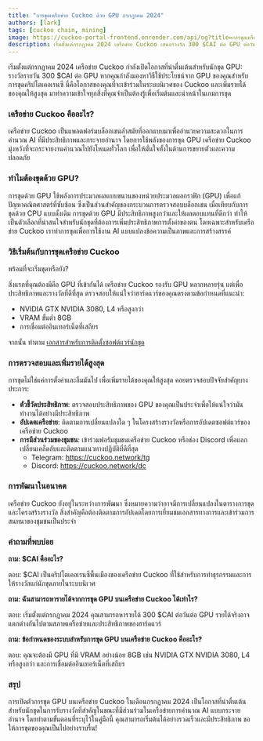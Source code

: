 ```yaml
---
title: "การขุดเครือข่าย Cuckoo ด้วย GPU กรกฎาคม 2024"
authors: [lark]
tags: [cuckoo chain, mining]
image: https://cuckoo-portal-frontend.onrender.com/api/og?title=การขุดเครือข่าย Cuckoo ด้วย GPU กรกฎาคม 2024
description: เริ่มตั้งแต่กรกฎาคม 2024 เครือข่าย Cuckoo เสนอรางวัล 300 $CAI ต่อ GPU ต่อวันสำหรับนักขุด สำรวจคู่มือของเราเพื่อเรียนรู้วิธีตั้งค่าโหนดนักขุดของคุณและเริ่มรับรายได้
---
```


เริ่มตั้งแต่กรกฎาคม 2024 เครือข่าย Cuckoo กำลังเปิดโอกาสที่น่าตื่นเต้นสำหรับนักขุด GPU: รางวัลรายวัน 300 $CAI ต่อ GPU หากคุณกำลังมองหาวิธีใช้ประโยชน์จาก GPU ของคุณสำหรับการขุดคริปโตเคอเรนซี นี่คือโอกาสของคุณที่จะเข้าร่วมในระบบนิเวศของ Cuckoo และเพิ่มรายได้ของคุณให้สูงสุด มาทำความเข้าใจทุกสิ่งที่คุณจำเป็นต้องรู้เพื่อเริ่มต้นและนำหน้าในเกมการขุด

### เครือข่าย Cuckoo คืออะไร?

เครือข่าย Cuckoo เป็นแพลตฟอร์มบล็อกเชนล้ำสมัยที่ออกแบบมาเพื่ออำนวยความสะดวกในการคำนวณ AI ที่มีประสิทธิภาพและกระจายอำนาจ โดยการใช้พลังของการขุด GPU เครือข่าย Cuckoo มุ่งหวังที่จะกระจายงานคำนวณไปยังโหนดทั่วโลก เพื่อให้มั่นใจทั้งในด้านการขยายตัวและความปลอดภัย

### ทำไมต้องขุดด้วย GPU?

การขุดด้วย GPU ใช้พลังการประมวลผลแบบขนานของหน่วยประมวลผลกราฟิก (GPU) เพื่อแก้ปัญหาคณิตศาสตร์ที่ซับซ้อน ซึ่งเป็นส่วนสำคัญของกระบวนการตรวจสอบบล็อกเชน เมื่อเทียบกับการขุดด้วย CPU แบบดั้งเดิม การขุดด้วย GPU มีประสิทธิภาพสูงกว่าและให้ผลตอบแทนที่ดีกว่า ทำให้เป็นตัวเลือกที่น่าสนใจสำหรับนักขุดที่ต้องการเพิ่มประสิทธิภาพการตั้งค่าของตน โดยเฉพาะสำหรับเครือข่าย Cuckoo เราทำการขุดเพื่อการใช้งาน AI แบบแปลงข้อความเป็นภาพและการสร้างสรรค์

### วิธีเริ่มต้นกับการขุดเครือข่าย Cuckoo

พร้อมที่จะเริ่มขุดหรือยัง?

สิ่งแรกที่คุณต้องมีคือ GPU ที่เข้ากันได้ เครือข่าย Cuckoo รองรับ GPU หลากหลายรุ่น แต่เพื่อประสิทธิภาพและรางวัลที่ดีที่สุด ตรวจสอบให้แน่ใจว่าฮาร์ดแวร์ของคุณตรงตามข้อกำหนดที่แนะนำ:

- NVIDIA GTX NVIDIA 3080, L4 หรือสูงกว่า
- VRAM ขั้นต่ำ 8GB
- การเชื่อมต่ออินเทอร์เน็ตที่เสถียร

จากนั้น ทำตาม [เอกสารสำหรับการติดตั้งซอฟต์แวร์นักขุด](/docs/cuckoo-ai/ai-node)

### การตรวจสอบและเพิ่มรายได้สูงสุด

การขุดไม่ใช่แค่การตั้งค่าและลืมมันไป เพื่อเพิ่มรายได้ของคุณให้สูงสุด คอยตรวจสอบปัจจัยสำคัญบางประการ:

- **ตัวชี้วัดประสิทธิภาพ**: ตรวจสอบประสิทธิภาพของ GPU ของคุณเป็นประจำเพื่อให้แน่ใจว่ามันทำงานได้อย่างมีประสิทธิภาพ
- **อัปเดตเครือข่าย**: ติดตามการเปลี่ยนแปลงใด ๆ ในโครงสร้างรางวัลหรือการอัปเดตซอฟต์แวร์ของเครือข่าย Cuckoo
- **การมีส่วนร่วมของชุมชน**: เข้าร่วมฟอรัมชุมชนเครือข่าย Cuckoo หรือช่อง Discord เพื่อแลกเปลี่ยนเคล็ดลับและติดตามแนวทางปฏิบัติที่ดีที่สุด
  - Telegram: https://cuckoo.network/tg
  - Discord: https://cuckoo.network/dc

### การพัฒนาในอนาคต

เครือข่าย Cuckoo ยังอยู่ในระหว่างการพัฒนา ซึ่งหมายความว่าอาจมีการเปลี่ยนแปลงในตารางการขุดและโครงสร้างรางวัล สิ่งสำคัญคือต้องติดตามการอัปเดตโดยการเยี่ยมชมเอกสารทางการและเข้าร่วมการสนทนาของชุมชนเป็นประจำ

### คำถามที่พบบ่อย

**ถาม: $CAI คืออะไร?**

ตอบ: $CAI เป็นคริปโตเคอเรนซีพื้นเมืองของเครือข่าย Cuckoo ที่ใช้สำหรับการทำธุรกรรมและการให้รางวัลแก่นักขุดภายในระบบนิเวศ

**ถาม: ฉันสามารถหารายได้จากการขุด GPU บนเครือข่าย Cuckoo ได้เท่าไร?**

ตอบ: เริ่มตั้งแต่กรกฎาคม 2024 คุณสามารถหารายได้ 300 $CAI ต่อวันต่อ GPU รายได้จริงอาจแตกต่างกันไปตามสภาพเครือข่ายและประสิทธิภาพของฮาร์ดแวร์

**ถาม: ข้อกำหนดของระบบสำหรับการขุด GPU บนเครือข่าย Cuckoo คืออะไร?**

ตอบ: คุณจะต้องมี GPU ที่มี VRAM อย่างน้อย 8GB เช่น NVIDIA GTX NVIDIA 3080, L4 หรือสูงกว่า และการเชื่อมต่ออินเทอร์เน็ตที่เสถียร

### สรุป

การเปิดตัวการขุด GPU บนเครือข่าย Cuckoo ในเดือนกรกฎาคม 2024 เป็นโอกาสที่น่าตื่นเต้นสำหรับนักขุดในการรับรางวัลที่สำคัญในขณะที่มีส่วนร่วมในเครือข่ายการคำนวณ AI แบบกระจายอำนาจ โดยทำตามขั้นตอนที่ระบุไว้ในคู่มือนี้ คุณสามารถเริ่มต้นได้อย่างรวดเร็วและมีประสิทธิภาพ ขอให้การขุดของคุณเป็นไปอย่างราบรื่น!
